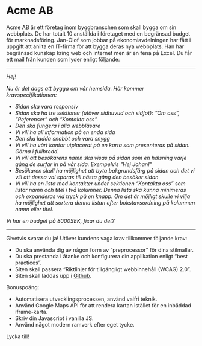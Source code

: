 # Acme AB

Acme AB är ett företag inom byggbranschen som skall bygga om sin webbplats. De har totalt 10 anställda i företaget med en begränsad budget för marknadsföring.
Jan-Olof som jobbar på ekonomiavdelningen har fått i uppgift att anlita en IT-firma för att bygga deras nya webbplats.
Han har begränsad kunskap kring web och internet men är en fena på Excel. Du får ett mail från kunden som lyder enligt följande:

---

*Hej!*

*Nu är det dags att bygga om vår hemsida. Här kommer kravspecifikationen:*

* *Sidan ska vara responsiv*
* *Sidan ska ha tre sektioner (utöver sidhuvud och sidfot): “Om oss”, “Referenser” och “Kontakta oss”.*
* *Den ska fungera i alla webbläsare*
* *Vi vill ha all information på en enda sida*
* *Den ska ladda snabbt och vara snygg*
* *Vi vill ha vårt kontor utplacerat på en karta som presenteras på sidan. Gärna i fullbredd.*
* *Vi vill att besökarens namn ska visas på sidan som en hälsning varje gång de surfar in på vår sida. Exempelvis "Hej Johan!"*
* *Besökaren skall ha möjlighet att byta bakgrundsfärg på sidan och det vi vill att dessa val sparas till nästa gång den besöker sidan*
* *Vi vill ha en lista med kontakter under sektionen “Kontakta oss” som listar namn och titel i två kolumner. Denna lista ska kunna minimeras och expanderas vid tryck på en knapp. Om det är möjligt skulle vi vilja ha möjlighet att sortera denna listan efter bokstavsordning på kolumnen namn eller titel.*

*Vi har en budget på 8000SEK, fixar du det?*

---

Givetvis svarar du ja! Utöver kundens vaga krav tillkommer följande krav:

* Du ska använda dig av någon form av “preprocessor” för dina stilmallar.
* Du ska prestanda i åtanke och konfigurera din applikation enligt “best practices”.
* Siten skall passera “Riktlinjer för tillgängligt webbinnehåll (WCAG) 2.0”.
* Siten skall laddas upp i [Github](https://www.github.com).

Bonuspoäng:

* Automatisera utvecklingsprocessen, använd valfri teknik.
* Använd Google Maps API för att rendera kartan istället för en inbäddad iframe-karta.
* Skriv din Javascript i vanilla JS.
* Använd något modern ramverk efter eget tycke.

Lycka till!
